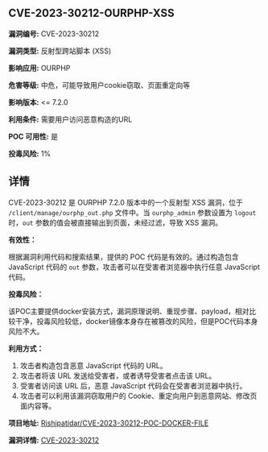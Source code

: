 ## CVE-2023-30212-OURPHP-XSS

**漏洞编号:** CVE-2023-30212

**漏洞类型:** 反射型跨站脚本 (XSS)

**影响应用:** OURPHP

**危害等级:** 中危，可能导致用户cookie窃取、页面重定向等

**影响版本:** <= 7.2.0

**利用条件:** 需要用户访问恶意构造的URL

**POC 可用性:** 是

**投毒风险:** 1%

## 详情

CVE-2023-30212 是 OURPHP 7.2.0 版本中的一个反射型 XSS 漏洞，位于 `/client/manage/ourphp_out.php` 文件中。当 `ourphp_admin` 参数设置为 `logout` 时，`out` 参数的值会被直接输出到页面，未经过滤，导致 XSS 漏洞。

**有效性：**

根据漏洞利用代码和搜索结果，提供的 POC 代码是有效的。通过构造包含 JavaScript 代码的 `out` 参数，攻击者可以在受害者浏览器中执行任意 JavaScript 代码。

**投毒风险：**

该POC主要提供docker安装方式，漏洞原理说明、重现步骤、payload，相对比较干净，投毒风险较低，docker镜像本身存在被篡改的风险，但是POC代码本身风险不大。

**利用方式：**

1.  攻击者构造包含恶意 JavaScript 代码的 URL。
2.  攻击者将该 URL 发送给受害者，或者诱导受害者点击该 URL。
3.  受害者访问该 URL 后，恶意 JavaScript 代码会在受害者浏览器中执行。
4.  攻击者可以利用该漏洞窃取用户的 Cookie、重定向用户到恶意网站、修改页面内容等。

**项目地址:** [Rishipatidar/CVE-2023-30212-POC-DOCKER-FILE](https://github.com/Rishipatidar/CVE-2023-30212-POC-DOCKER-FILE)

**漏洞详情:** [CVE-2023-30212](https://nvd.nist.gov/vuln/detail/CVE-2023-30212)
